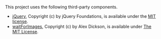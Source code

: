 This project uses the following third-party components.

* [jQuery](https://jquery.com/), Copyright (c) by jQuery Foundations, is available under the [MIT license](https://jquery.org/license/).
* [waitForImages](https://github.com/alexanderdickson/waitForImages), Copyright (c) by Alex Dickson, is available under [The MIT License](https://raw.githubusercontent.com/alexanderdickson/waitForImages/master/LICENSE-MIT).